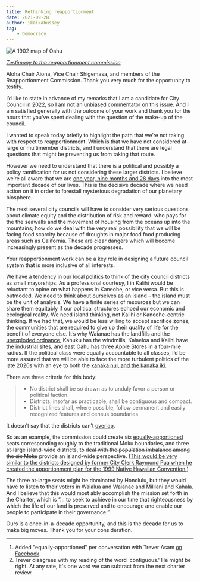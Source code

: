 ```yaml
---
title: Rethinking reapportionment
date: 2021-09-28
author: ikaikahussey
tag:
    - Democracy
---
```


![A 1902 map of Oahu](http://www.avakonohiki.org/uploads/1/2/5/5/12550111/oahu-island-wall-1902-reg-map.jpg)

*[Testimony to the reapportionment commission](https://www.honolulu.gov/elections/reapportionment.html)*

Aloha Chair Aiona, Vice Chair Shigemasa, and members of the Reapportionment Commission. Thank you very much for the opportunity to testify. 

I’d like to state in advance of my remarks that I am a candidate for City Council in 2022, so I am not an unbiased commentator on this issue. And I am satisfied generally with the outcome of your work and thank you for the hours that you've spent dealing with the question of the make-up of the council. 

I wanted to speak today briefly to highlight the path that we’re not taking with respect to reapportionment. Which is that we have not considered at-large or multimember districts, and I understand that there are legal questions that might be preventing us from taking that route. 

However we need to understand that there is a political and possibly a policy ramification for us not considering these larger districts. I believe we’re all aware that we are [one year, nine months and 28 days](https://www.theguardian.com/environment/2018/oct/08/global-warming-must-not-exceed-15c-warns-landmark-un-report) into the most important decade of our lives. This is the decisive decade where we need action on it in order to forestall mysterious degradation of our planetary biosphere. 

The next several city councils will have to consider very serious questions about climate equity and the distribution of risk and reward: who pays for the the seawalls and the movement of housing from the oceans up into the mountains; how do we deal with the very real possibility that we will be facing food scarcity because of droughts in major food food producing areas such as California. These are clear dangers which will become increasingly present as the decade progresses. 

Your reapportionment work can be a key role in designing a future council system that is more inclusive of all interests. 

We have a tendency in our local politics to think of the city council districts as small mayorships. As a professional courtesy, I in Kalihi would be reluctant to opine on what happens in Kaneohe, or vice versa. But this is outmoded. We need to think about ourselves as an island – the island must be the unit of analysis. We have a finite series of resources but we can share them equitably if our political structures echoed our economic and ecological reality. We need island thinking, not Kalihi or Kaneohe-centric thinking. If we had that, we would be less willing to accept sacrifice zones, the communities that are required to give up their quality of life for the benefit of everyone else. It’s why Waianae has the landfills and the [unexploded ordnance](http://www.dmzhawaii.org/?p=9246), Kahuku has the windmills, Kalaeloa and Kalihi have the industrial sites, and east Oahu has three Apple Stores in a four-mile radius. If the political class were equally accountable to all classes, I’d be more assured that we will be able to face the more turbulent politics of the late 2020s with an eye to both the [kanaka nui, and the kanaka iki](http://archives.starbulletin.com/2005/03/06/news/kauakukalahale.html).

There are three criteria for this body:

> * No district shall be so drawn as to unduly favor a person or political faction. 
> * Districts, insofar as practicable, shall be contiguous and compact.
> * District lines shall, where possible, follow permanent and easily recognized features and census boundaries

It doesn’t say that the districts can’t <a class="correction" href="#2">overlap</a>. 

So as an example, the commission could create six <a class="correction" href="#1">equally-apportioned</a> seats corresponding roughly to the traditional Moku boundaries, and three at-large island-wide districts, to ~~deal with the population imbalance among the six Moku~~ provide an island-wide perspective. ([This would be very similar to the districts designed by former City Clerk Raymond Pua when he created the apportionment plan for the 1999 Native Hawaiian Convention.](http://archives.starbulletin.com/2005/03/08/news/story7.html)) 

The three at-large seats might be dominated by Honolulu, but they would have to listen to their voters in Waialua and Waianae and Mililani and Kahala. And I believe that this would most ably accomplish the mission set forth in the Charter, which is “... to seek to achieve in our time that righteousness by which the life of our land is preserved and to encourage and enable our people to participate in their governance.” 

Ours is a once-in-a-decade opportunity, and this is the decade for us to make big moves. Thank you for your consideration.

<hr>
<div class="footnotes">
<ol>
<li class="" id="1">Added "equally-apportioned" per conversation with Trever Asam <a href="https://www.facebook.com/ikaikahussey/posts/10158037150532484?comment_id=10158037827867484&notif_id=1632851537251218&notif_t=feed_comment&ref=notif">on Facebook</a>.</li>
<li class="" id="2">Trever disagrees with my reading of the word 'contiguous.' He might be right. At any rate, it's one word we can subtract from the next charter review.</li>
</ol>
</div>